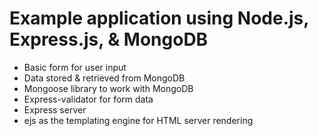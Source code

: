 # Example application using Node.js, Express.js, & MongoDB
- Basic form for user input
- Data stored & retrieved from MongoDB
- Mongoose library to work with MongoDB
- Express-validator for form data
- Express server
- ejs as the templating engine for HTML server rendering